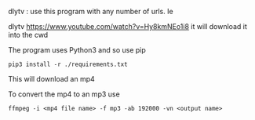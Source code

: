 dlytv : use this program with any number of urls.  Ie

dlytv https://www.youtube.com/watch?v=Hy8kmNEo1i8
it will download it into the cwd

The program uses Python3 and so use pip 

```
pip3 install -r ./requirements.txt
```

This will download an mp4

To convert the mp4 to an mp3 use
```
ffmpeg -i <mp4 file name> -f mp3 -ab 192000 -vn <output name>
```

